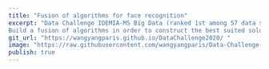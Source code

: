 ```yaml
---
title: "Fusion of algorithms for face recognition"
excerpt: "Data Challenge IDEMIA-MS Big Data (ranked 1st among 57 data scientists) <br><br>
Build a fusion of algorithms in order to construct the best suited solution for comparison of a pair of images <br>"
git_url: "https://wangyangparis.github.io/DataChallenge2020/ "
image: "https://raw.githubusercontent.com/wangyangparis/Data-Challenge-2020/master/Images/idemia.jpg "
publish: true
---
```

